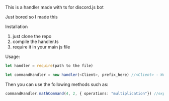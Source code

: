 This is a handler made with ts for discord.js bot

Just bored so I made this

Installation
1. just clone the repo
2. compile the handler.ts
3. require it in your main js file

Usage:
```ts
let handler = require(path to the file)
```
```ts
let commandHandler = new handler(<Client>, prefix_here) //<Client> - Would be the client class from djs
```

Then you can use the following methods such as:

```ts
commandHandler.mathCommand(4, 2, { operations: "multiplication"}) //expected output is 8
```
